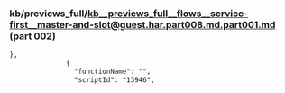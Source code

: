 ### kb/previews_full/kb__previews_full__flows__service-first__master-and-slot@guest.har.part008.md.part001.md (part 002)

```md
},
              {
                "functionName": "",
                "scriptId": "13946",
      
```

```
